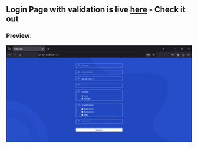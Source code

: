 ## Login Page with validation is live [here](https://bharath-designer.github.io/Genspark_Tasks/Day47_June_14/Login_Page) - Check it out


### Preview:
![](Output.png)